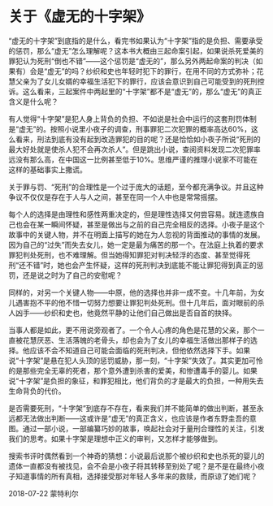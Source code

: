 # 关于《虚无的十字架》

“虚无的十字架”到底指的是什么，看完书如果认为“十字架”指的是负担、需要承受的惩罚，那么“虚无”怎么理解呢？这本书大概由三起命案引起，如果说杀死爱美的罪犯认为死刑“倒也不错”——这个惩罚是“虚无的”，那么另外两起命案的判决（如果有）会是“虚无”的吗？纱织和史也年轻时犯下的罪行，在用不同的方式弥补；花慧父亲为了女儿女婿的幸福生活犯下的罪行，应该会意识到自己可能受到的死刑控诉。这么看来，三起案件中两起里的“十字架”都不是“虚无”的，那么“虚无”的真正含义是什么呢？

有人觉得“十字架”是犯人身上背负的负担、不如说是社会中运行的这套刑罚体制是“虚无”的。按照小说里小夜子的调查，刑事罪犯二次犯罪的概率高达60%，这么看来，刑法到底有没有起到改造罪犯的目的呢？还是恰恰如小夜子所说“死刑的最大好处就是使杀人犯不会再次杀人”。但是跳出小说，查阅资料发现二次犯罪率远没有那么高，在中国这一比例甚至低于10%。思维严谨的推理小说家不可能在这样的基础事实上撒谎。

关于罪与罚、“死刑”的合理性是一个过于庞大的话题，至今都充满争议。并且这种争议不仅仅是存在于人与人之间，甚至在同一个人中也是常常摇摆。

每个人的选择是由理性和感性两重决定的，但是理性选择又何尝容易。就连遗族自己也会在某一瞬间怀疑，甚至是做出与之前的自己完全相反的选择。小夜子是这个故事中的关键人物，并不在明面上描写的她在为人忽视的背面推动的事情的发展。因为自己的“过失”而失去女儿，她一定是最为痛苦的那一个。在法庭上执着的要求罪犯判处死刑，也不难理解。但当她得知罪犯对判决轻浮的态度、甚至觉得死刑“还不错”时，她也会产生怀疑，这样的死刑判决到底能不能让罪犯得到真正的惩罚，还是说之时为了自己的安慰呢？

同样的，对另一个关键人物——中原，他的选择也并非一成不变。十几年前，为女儿遇害抱不平的他不惜一切努力想要让罪犯判处死刑。但十几年后，面对眼前的杀人凶手——纱织和史也，他竟然平静的让他们自己做出是否自首的抉择。

当事人都是如此，更不用说旁观者了。一个令人心疼的角色是花慧的父亲，那个一直被花慧厌恶、生活落魄的老骨头，却也会为了女儿的幸福生活做出那样子的选择。他应该不会不知道自己可能会面临的死刑判决，但他依然选择下手。如果说“十字架”是悬在犯人头顶的惩罚威胁，那一刻，“十字架”失效了。其实更加可怜的是那些完全无辜的死者，那个意外遭到杀害的爱美，和惨遭毒手的婴儿。如果说“十字架”是负担的象征，和罪犯相比，他们背负的才是最大的负担，一种用失去生命背负的代价。

是否需要死刑，“十字架”到底存不存在，看来我们并不能简单的做出判断，甚至永远都无法做出判断——这或许是“虚无”的真正含义，也应该是作者东野圭吾的意图。通过一部小说，一部编纂巧妙的故事，唤起社会对于量刑合理性的关注，引发我们的思考。如果十字架是理想中正义的审判，又怎样才能够做到。

搜索书评时偶然看到一个神奇的猜想：小说最后说那个被纱织和史也杀死的婴儿的遗体一直都没有被找见，会不会是小夜子将其转移至别处了呢？是不是在最终小夜子知道事情的所有真相，选择接受那对年轻人多年来的救赎，而原谅了她们呢？

2018-07-22 蒙特利尔
